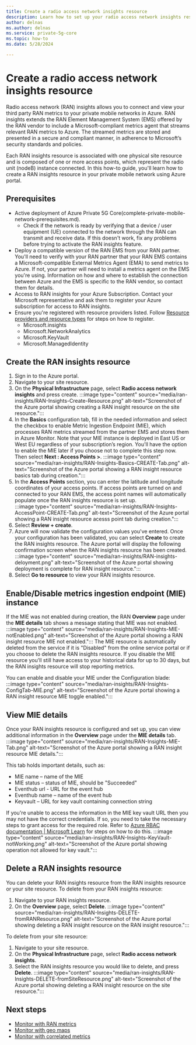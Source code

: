 ```yaml
---
title: Create a radio access network insights resource
description: Learn how to set up your radio access network insights resource
author: delnas
ms.author: delnas
ms.service: private-5g-core
ms.topic: how-to 
ms.date: 5/28/2024

---
```


# Create a radio access network insights resource 
Radio access network (RAN) insights allows you to connect and view your third party RAN metrics to your private mobile networks in Azure. RAN insights extends the RAN Element Management System (EMS) offered by the RAN vendor to include a Microsoft-compliant metrics agent that streams relevant RAN metrics to Azure. The streamed metrics are stored and presented in a secure and compliant manner, in adherence to Microsoft’s security standards and policies.

Each RAN insights resource is associated with one physical site resource and is composed of one or more access points, which represent the radio unit (nodeB) instance connected. In this how-to guide, you'll learn how to create a RAN insights resource in your private mobile network using Azure portal.


## Prerequisites
- Active deployment of Azure Private 5G Core(complete-private-mobile-network-prerequisites.md).
    - Check if the network is ready by verifying that a device / user equipment (UE) connected to the network through the RAN can transmit and receive data. If this doesn't work, fix any problems before trying to activate the RAN insights feature.  
- Deploy a compatible version of the RAN EMS from your RAN partner. You'll need to verify with your RAN partner that your RAN EMS contains a Microsoft-compatible External Metrics Agent (EMA) to send metrics to Azure. If not, your partner will need to install a metrics agent on the EMS you're using. Information on how and where to establish the connection between Azure and the EMS is specific to the RAN vendor, so contact them for details.  
-  Access to RAN insights for your Azure Subscription. Contact your Microsoft representative and ask them to register your Azure subscription for access to RAN insights. 
- Ensure you're registered with resource providers listed. Follow [Resource providers and resource types](https://learn.microsoft.com/azure/azure-resource-manager/management/resource-providers-and-types) for steps on how to register. 
    - Microsoft.insights  
    - Microsoft.NetworkAnalytics 
    - Microsoft.KeyVault  
    - Microsoft.ManagedIdentity 



## Create the RAN insights resource
1. Sign in to the Azure portal. 
1. Navigate to your site resource.
1. On the **Physical Infrastructure** page, select **Radio access network insights** and press create. 
    :::image type="content" source="media/ran-insights/RAN-Insights-Create-Resource.png" alt-text="Screenshot of the Azure portal showing creating a RAN insight resource on the site resource.":::
1. In the **Basics** configuration tab, fill in the needed information and select the checkbox to enable Metric Ingestion Endpoint (MIE), which processes RAN metrics streamed from the partner EMS and stores them in Azure Monitor. Note that your MIE instance is deployed in East US or West EU regardless of your subscription’s region. You'll have the option to enable the MIE later if you choose not to complete this step now. Then select **Next : Access Points >**.
    :::image type="content" source="media/ran-insights/RAN-Insights-Basics-CREATE-Tab.png" alt-text="Screenshot of the Azure portal showing a RAN insight resource basics tab during creation.":::
1. In the **Access Points** section, you can enter the latitude and longitude coordinates of your access points. If access points are turned on and connected to your RAN EMS, the access point names will automatically populate once the RAN insights resource is set up.  
    :::image type="content" source="media/ran-insights/RAN-Insights-AccessPoint-CREATE-Tab.png" alt-text="Screenshot of the Azure portal showing a RAN insight resource acesss point tab during creation.":::
1. Select **Review + create**.
1. Azure will now validate the configuration values you've entered. Once your configuration has been validated, you can select **Create** to create the RAN insights resource. The Azure portal will display the following confirmation screen when the RAN insights resource has been created.
    :::image type="content" source="media/ran-insights/RAN-insights-deloyment.png" alt-text="Screenshot of the Azure portal showing deployment is complete for RAN insight resource.":::
1. Select **Go to resource** to view your RAN insights resource. 


## Enable/Disable metrics ingestion endpoint (MIE) instance
If the MIE was not enabled during creation, the RAN **Overview** page under the **MIE details** tab shows a message stating that MIE was not enabled. 
    :::image type="content" source="media/ran-insights/RAN-Insights-MIE-notEnabled.png" alt-text="Screenshot of the Azure portal showing a RAN insight resource MIE not enabled.":::
The MIE resource is automatically deleted from the service if it is "Disabled" from the online service portal or if you choose to delete the RAN insights resource. If you disable the MIE resource you'll still have access to your historical data for up to 30 days, but the RAN insights resource will stop reporting metrics. 

You can enable and disable your MIE under the Configuration blade: 
    :::image type="content" source="media/ran-insights/RAN-Insights-ConfigTab-MIE.png" alt-text="Screenshot of the Azure portal showing a RAN insight resource MIE toggle enabled.":::



## View MIE details 
Once your RAN insights resource is configured and set up, you can view additional information in the **Overview** page under the **MIE details** tab. 
    :::image type="content" source="media/ran-insights/RAN-Insights-MIE-Tab.png" alt-text="Screenshot of the Azure portal showing a RAN insight resource MIE details.":::

This tab holds important details, such as:  
- MIE name – name of the MIE 
- MIE status – status of MIE, should be "Succeeded" 
- Eventhub url - URL for the event hub 
- Eventhub name – name of the event hub 
- Keyvault – URL for key vault containing connection string 

If you're unable to access the information in the MIE key vault URL then you may not have the correct credentials. If so, you need to take the necessary steps to grant access for the required role. Refer to [Azure RBAC documentation | Microsoft Learn](https://learn.microsoft.com/azure/role-based-access-control/) for steps on how to do this. 
    :::image type="content" source="media/ran-insights/RAN-Insights-KeyVault-notWorking.png" alt-text="Screenshot of the Azure portal showing operation not allowed for key vault.":::



## Delete a RAN insights resource
You can delete your RAN insights resource from the RAN insights resource or your site resource. 
To delete from your RAN insights resource: 
1. Navigate to your RAN insights resource.
1. On the **Overview** page, select **Delete**. 
    :::image type="content" source="media/ran-insights/RAN-Insights-DELETE-fromRANResource.png" alt-text="Screenshot of the Azure portal showing deleting a RAN insight resource on the RAN insight resource.":::


To delete from your site resource:  
1. Navigate to your site resource.
1. On the **Physical Infrastructure** page, select **Radio access network insights**. 
1. Select the RAN insights resource you would like to delete, and press **Delete**.
    :::image type="content" source="media/ran-insights/RAN-Insights-DELETE-fromSiteResource.png" alt-text="Screenshot of the Azure portal showing deleting a RAN insight resource on the site resource.":::


## Next steps
- [Monitor with RAN metrics](ran-insights-monitor-with-ran-metrics-concepts.md)
- [Monitor with geo maps](ran-insights-monitor-with-geo-maps-concepts.md)
- [Monitor with correlated metrics](ran-insights-monitor-with-correlated-metrics-concepts.md)



